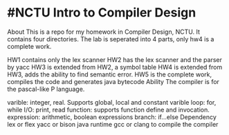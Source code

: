 #NCTU Intro to Compiler Design
===

About
This is a repo for my homework in Compiler Design, NCTU. It contains four directories. The lab is seperated into 4 parts, only hw4 is a complete work.

HW1 contains only the lex scanner
HW2 has the lex scanner and the parser by yacc
HW3 is extended from HW2, a symbol table 
HW4 is extended from HW3, adds the ability to find semantic error.
HW5 is the complete work, compiles the code and generates java bytecode
Ability
The compiler is for the pascal-like P language.

varible: integer, real. Supports global, local and constant varible
loop: for, while
I/O: print, read
function: supports function define and invocation.
expression: arithmetic, boolean expressions
branch: if...else
Dependency
lex or flex
yacc or bison
java runtime
gcc or clang to compile the compiler
